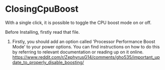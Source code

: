 # ClosingCpuBoost
With a single click, it is possible to toggle the CPU boost mode on or off.

Before Installing, firstly read that file.

1) Firstly, you should add an option called 'Processor Performance Boost Mode' to your power options. You can find instructions on how to do this by referring to relevant documentation or reading up on it online. https://www.reddit.com/r/ZephyrusG14/comments/gho535/important_update_to_properly_disable_boosting/
